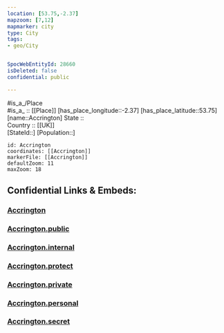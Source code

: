 ```yaml
---
location: [53.75,-2.37] 
mapzoom: [7,12] 
mapmarker: city 
type: City
tags:
- geo/City


SpocWebEntityId: 28660
isDeleted: false
confidential: public

---
```

#is_a_/Place  
#is_a_ :: [[Place]] 
[has_place_longitude::-2.37] 
[has_place_latitude::53.75] 
[name::Accrington] 
State ::  
Country :: [[UK]]  
[StateId::] 
[Population::] 



```leaflet
id: Accrington
coordinates: [[Accrington]] 
markerFile: [[Accrington]] 
defaultZoom: 11 
maxZoom: 18
```


## Confidential Links & Embeds: 

### [Accrington](/_Standards/Earth/Continent/Europe/Europe~North/UK/England/Regions~England/North_West_England/Lancashire/cities~Lancashire/Hyndburn/cities~Hyndburn/Accrington.md) 

### [Accrington.public](/_public/Earth/Continent/Europe/Europe~North/UK/England/Regions~England/North_West_England/Lancashire/cities~Lancashire/Hyndburn/cities~Hyndburn/Accrington.public.md) 

### [Accrington.internal](/_internal/Earth/Continent/Europe/Europe~North/UK/England/Regions~England/North_West_England/Lancashire/cities~Lancashire/Hyndburn/cities~Hyndburn/Accrington.internal.md) 

### [Accrington.protect](/_protect/Earth/Continent/Europe/Europe~North/UK/England/Regions~England/North_West_England/Lancashire/cities~Lancashire/Hyndburn/cities~Hyndburn/Accrington.protect.md) 

### [Accrington.private](/_private/Earth/Continent/Europe/Europe~North/UK/England/Regions~England/North_West_England/Lancashire/cities~Lancashire/Hyndburn/cities~Hyndburn/Accrington.private.md) 

### [Accrington.personal](/_personal/Earth/Continent/Europe/Europe~North/UK/England/Regions~England/North_West_England/Lancashire/cities~Lancashire/Hyndburn/cities~Hyndburn/Accrington.personal.md) 

### [Accrington.secret](/_secret/Earth/Continent/Europe/Europe~North/UK/England/Regions~England/North_West_England/Lancashire/cities~Lancashire/Hyndburn/cities~Hyndburn/Accrington.secret.md)

